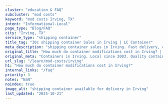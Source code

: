 ```yaml
---
cluster: "education & FAQ"
subcluster: "mod costs"
keyword: "mod costs Irving, TX"
intent: "Informational-Local"
page_type: "Blog/FAQ"
city: "Irving, TX"
service_type: "shipping container"
title_tag: "I0c shipping container Sales in Irving | LC Container"
meta_description: "shipping container sales in Irving. Fast delivery, competitive pricing. Serving mod costs area. Quote ID: 3FJ. Call (214) 524-4168 for your free quote today."
original_title: "How much do container modifications cost in Irving? | LC Container"
original_meta: "Containers in Irving. Local since 2003. Quality containers. Fast delivery. Get your free quote — call (214) 524-4168 today. LC Container — your trusted DFW c..."
url_slug: "/learn/mod-costs/irving"
h1: "How much do container modifications cost in Irving?"
internal_links: "/faq"
priority: 3
notes: "NaN"
noindex: true
image_alt: "shipping container available for delivery in Irving"
last_updated: "2025-10-21"
---
```


<!-- TODO: Add unique city/inventory copy, images, and internal links here. -->
